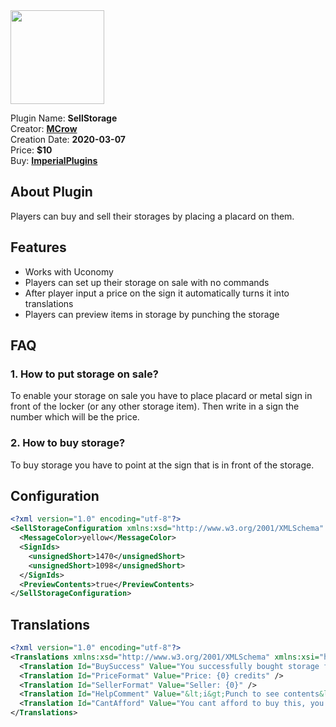 <img src="/assets/images/SellStorage.png" width="150" height="150" />

Plugin Name: **SellStorage**  
Creator: [**MCrow**](steamcommunity.com/id/restoremonarchy)  
Creation Date: **2020-03-07**  
Price: **$10**  
Buy: [**ImperialPlugins**](https://imperialplugins.com/Products/SellStorage)

## About Plugin
Players can buy and sell their storages by placing a placard on them.

## Features
* Works with Uconomy
* Players can set up their storage on sale with no commands
* After player input a price on the sign it automatically turns it into translations
* Players can preview items in storage by punching the storage

## FAQ
### 1. How to put storage on sale?
To enable your storage on sale you have to place placard or metal sign in front of the locker (or any other storage item). Then write in a sign the number which will be the price.
### 2. How to buy storage?
To buy storage you have to point at the sign that is in front of the storage.


## Configuration
```xml
<?xml version="1.0" encoding="utf-8"?>
<SellStorageConfiguration xmlns:xsd="http://www.w3.org/2001/XMLSchema" xmlns:xsi="http://www.w3.org/2001/XMLSchema-instance">
  <MessageColor>yellow</MessageColor>
  <SignIds>
    <unsignedShort>1470</unsignedShort>
    <unsignedShort>1098</unsignedShort>
  </SignIds>
  <PreviewContents>true</PreviewContents>
</SellStorageConfiguration>
```

## Translations
```xml
<?xml version="1.0" encoding="utf-8"?>
<Translations xmlns:xsd="http://www.w3.org/2001/XMLSchema" xmlns:xsi="http://www.w3.org/2001/XMLSchema-instance">
  <Translation Id="BuySuccess" Value="You successfully bought storage for {0}!" />
  <Translation Id="PriceFormat" Value="Price: {0} credits" />
  <Translation Id="SellerFormat" Value="Seller: {0}" />
  <Translation Id="HelpComment" Value="&lt;i&gt;Punch to see contents&lt;/i&gt;" />
  <Translation Id="CantAfford" Value="You cant afford to buy this, you need {0} more credits!" />
</Translations>
```